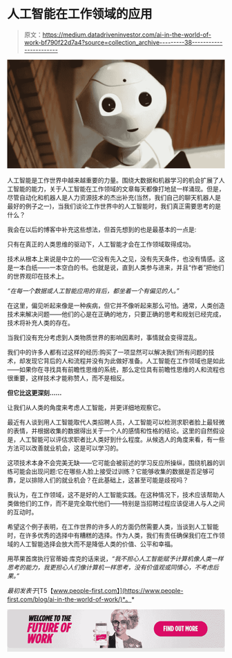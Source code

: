 # 人工智能在工作领域的应用

> 原文：<https://medium.datadriveninvestor.com/ai-in-the-world-of-work-bf790f22d7a4?source=collection_archive---------38----------------------->

![](img/c808b8723e377179df127f0e0157691b.png)

人工智能是工作世界中越来越重要的力量。围绕大数据和机器学习的机会扩展了人工智能的能力，关于人工智能在工作领域的文章每天都像打地鼠一样涌现。但是，尽管自动化和机器人是人力资源技术的杰出补充(当然，我们自己的聊天机器人是最好的例子之一)，当我们谈论工作世界中的人工智能时，我们真正需要思考的是什么？

我会在以后的博客中补充这些想法，但首先想到的也是最基本的一点是:

只有在真正的人类思维的驱动下，人工智能才会在工作领域取得成功。

技术从根本上来说是中立的——它没有先入之见，没有先天条件，也没有情感。这是一本白纸——一本空白的书。也就是说，直到人类参与进来，并且“作者”把他们的世界观印在技术上。

*“在每一个数据或人工智能应用的背后，都坐着一个有偏见的人。”*

在这里，偏见听起来像是一种疾病，但它并不像听起来那么可怕。通常，人类创造技术来解决问题——他们的心是在正确的地方，只要正确的思考和规划已经完成，技术将补充人类的存在。

当我们没有充分考虑到人类物质世界的影响因素时，事情就会变得混乱。

我们中的许多人都有过这样的经历:购买了一项显然可以解决我们所有问题的技术，却发现它背后的人和流程并没有为此做好准备。人工智能在工作领域也是如此——如果你在寻找具有前瞻性思维的系统，那么定位具有前瞻性思维的人和流程也很重要，这样技术才能称赞人，而不是相反。

**但它比这更深刻……**

让我们从人类的角度来考虑人工智能，并更详细地观察它。

最近有人谈到用人工智能取代人类招聘人员，人工智能可以检测求职者脸上最轻微的表情，并根据收集的数据得出关于一个人的感情和性格的结论。这里的自然假设是，人工智能可以评估求职者比人类好到什么程度。从候选人的角度来看，有一些方法可以改善就业机会，这是可以学习的。

这项技术本身不会完美无缺——它可能会被前述的学习反应所操纵，围绕机器的训练可能会出现问题:它在哪些人脸上接受过训练？它能够收集的数据是否足够可靠，足以排除人们的就业机会？在此基础上，这甚至可能是歧视吗？

我认为，在工作领域，这不是好的人工智能实践。在这种情况下，技术应该帮助人类做他们的工作，而不是完全取代他们——特别是当招聘过程应该促进人与人之间的互动时。

希望这个例子表明，在工作世界的许多人的方面仍然需要人类，当谈到人工智能时，在许多优秀的选择中有糟糕的选择。作为人类，我们有责任确保我们在工作领域的人工智能选择会放大而不是降低人类的价值、公平和幸福。

用苹果首席执行官蒂姆·库克的话来说，*“我不担心人工智能赋予计算机像人类一样思考的能力，我更担心人们像计算机一样思考，没有价值观或同情心，不考虑后果。”*

*最初发表于*[T5【www.people-first.com】](https://www.people-first.com/blog/ai-in-the-world-of-work/)*。*

[![](img/1051120b06bc6efdbaeb6015cf300b8f.png)](https://goo.gl/nZT899)